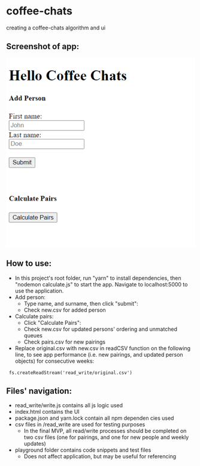 # coffee-chats
creating a coffee-chats algorithm and ui

## Screenshot of app:
![screenshot of coffee-chats app](/coffee-chats-screenshot.PNG)

## How to use:
- In this project's root folder, run "yarn" to install dependencies, then "nodemon calculate.js" to start the app. Navigate to localhost:5000 to use the application.
- Add person:
    - Type name, and surname, then click "submit":
    - Check new.csv for added person
- Calculate pairs:
    - Click "Calculate Pairs":
    - Check new.csv for updated persons' ordering and unmatched queues
    - Check pairs.csv for new pairings
- Replace original.csv with new.csv in readCSV function on the following line, to see app performance (i.e. new pairings, and updated person objects) for consecutive weeks:
```
 fs.createReadStream('read_write/original.csv')
```
## Files' navigation:
- read_write/write.js contains all js logic used
- index.html contains the UI
- package.json and yarn.lock contain all npm dependen
cies used
- csv files in /read_write are used for testing purposes
    - In the final MVP, all read/write processes should be completed on two csv files (one for pairings, and one for new people and weekly updates)
- playground folder contains code snippets and test files
    - Does not affect application, but may be useful for referencing
